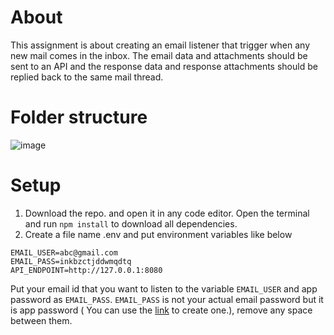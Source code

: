 # About
This assignment is about creating an email listener that trigger when any new mail comes in the inbox. The email data and attachments should be sent to an API and the response data and response attachments should be replied back to the same mail thread.

# Folder structure
![image](https://github.com/user-attachments/assets/39f1a365-0ab1-4e80-9767-36e20d889ca7)

# Setup
1. Download the repo. and open it in any code editor. Open the terminal and run `npm install` to download all dependencies.
2. Create a file name .env and put environment variables like below
```
EMAIL_USER=abc@gmail.com
EMAIL_PASS=inkbzctjddwmqdtq
API_ENDPOINT=http://127.0.0.1:8080
```
Put your email id that you want to listen to the variable `EMAIL_USER` and app password as `EMAIL_PASS`. `EMAIL_PASS` is not your actual email password but it is app password ( You can use the [link](https://knowledge.workspace.google.com/kb/how-to-create-app-passwords-000009237) to create one.), remove any space between them.

